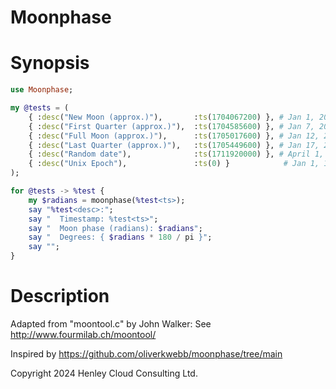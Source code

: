 # Moonphase

# Synopsis

```raku
use Moonphase;

my @tests = ( 
    { :desc("New Moon (approx.)"),       :ts(1704067200) }, # Jan 1, 2024
    { :desc("First Quarter (approx.)"),  :ts(1704585600) }, # Jan 7, 2024
    { :desc("Full Moon (approx.)"),      :ts(1705017600) }, # Jan 12, 2024
    { :desc("Last Quarter (approx.)"),   :ts(1705449600) }, # Jan 17, 2024
    { :desc("Random date"),              :ts(1711920000) }, # April 1, 2024
    { :desc("Unix Epoch"),               :ts(0) }            # Jan 1, 1970
);

for @tests -> %test {
    my $radians = moonphase(%test<ts>);
    say "%test<desc>:";
    say "  Timestamp: %test<ts>";
    say "  Moon phase (radians): $radians";
    say "  Degrees: { $radians * 180 / pi }"; 
    say ""; 
}
```

# Description

Adapted from "moontool.c" by John Walker: See http://www.fourmilab.ch/moontool/

Inspired by https://github.com/oliverkwebb/moonphase/tree/main

Copyright 2024 Henley Cloud Consulting Ltd. 

